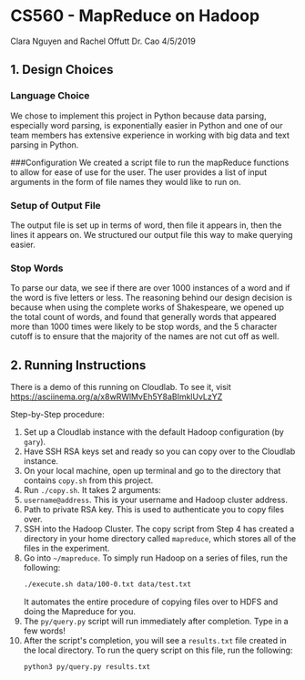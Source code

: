 # CS560 - MapReduce on Hadoop
Clara Nguyen and Rachel Offutt
Dr. Cao
4/5/2019

## 1. Design Choices

### Language Choice
We chose to implement this project in Python because data parsing, especially word parsing, is exponentially easier in Python and one of our team members has extensive experience in working with big data and text parsing in Python.

###Configuration
We created a script file to run the mapReduce functions to allow for ease of use for the user. The user provides a list of input arguments in the form of file names they would like to run on.

### Setup of Output File
The output file is set up in terms of word, then file it appears in, then the lines it appears on. We structured our output file this way to make querying easier.

### Stop Words
To parse our data, we see if there are over 1000 instances of a word and if the word is five letters or less. The reasoning behind our design decision is because when using the complete works of Shakespeare, we opened up the total count of words, and found that generally words that appeared more than 1000 times were likely to be stop words, and the 5 character cutoff is to ensure that the majority of the names are not cut off as well.

## 2. Running Instructions
There is a demo of this running on Cloudlab. To see it, visit https://asciinema.org/a/x8wRWlMvEh5Y8aBImklUvLzYZ

Step-by-Step procedure:
1. Set up a Cloudlab instance with the default Hadoop configuration (by `gary`).
2. Have SSH RSA keys set and ready so you can copy over to the Cloudlab instance.
3. On your local machine, open up terminal and go to the directory that contains `copy.sh` from this project.
4. Run `./copy.sh`. It takes 2 arguments:
  1. `username@address`. This is your username and Hadoop cluster address.
  2. Path to private RSA key. This is used to authenticate you to copy files over.
5. SSH into the Hadoop Cluster. The copy script from Step 4 has created a directory in your home directory called `mapreduce`, which stores all of the files in the experiment.
6. Go into `~/mapreduce`. To simply run Hadoop on a series of files, run the following:
    ```bash
    ./execute.sh data/100-0.txt data/test.txt
    ```
    It automates the entire procedure of copying files over to HDFS and doing the Mapreduce for you.
7. The `py/query.py` script will run immediately after completion. Type in a few words!
8. After the script's completion, you will see a `results.txt` file created in the local directory. To run the query script on this file, run the following:
    ```bash
    python3 py/query.py results.txt
    ```

